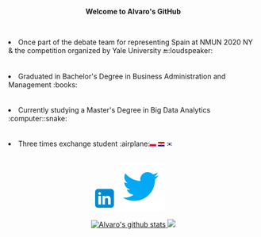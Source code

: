 <p align="center">
<strong>Welcome to Alvaro's GitHub</strong></p>

<p>
 <br>
<li>Once part of the debate team for representing Spain at NMUN 2020 NY & the competition organized by Yale University 🔚:loudspeaker:</li>
 </br>
  <br>
<li>Graduated in Bachelor's Degree in Business Administration and Management :books:</li></li></li>
 </br>
 <br>
<li>Currently studying a Master's Degree in Big Data Analytics :computer::snake:</li></li>
 </br>
 <br>
<li>Three times exchange student :airplane:<img src="https://github.com/alozk/alozk/blob/main/svg/flags/pl.svg" height="50%" width="2.5%"/>  <img src="https://github.com/alozk/alozk/blob/main/svg/flags/hr.svg" height="50%" width="2.5%"/>  <img src="https://github.com/alozk/alozk/blob/main/svg/flags/kr.svg" height="50%" width="2.5%"/></li>
</ul>
</br>
</p>
<p align="center">
  <a href="https://www.linkedin.com/in/chiquillo/" target="_blank"><img src="https://github.com/alozk/alozk/blob/main/svg/rrss/linkedin.svg" height="50" width="50"></a><a href="https://twitter.com/alozk__" target="_blank"><img src="https://github.com/alozk/alozk/blob/main/svg/rrss/twitter.svg"></a>
&nbsp;&nbsp;&nbsp;&nbsp;

 <p align="center"><a href="https://github.com/alozk/github-readme-stats">
<img src="https://github-readme-stats.vercel.app/api?username=alozk&show_icons=true&theme=github_dark" alt="Alvaro's github stats" width="53.65%"/> </a>
<a href="https://github.com/alozk/github-readme-stats">
<img width="44.9%" src="https://github-readme-stats.vercel.app/api/top-langs/?username=alozk&layout=compact&theme=github_dark&hide_border=false"  /></a>
  
</p>
